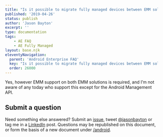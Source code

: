 ```yaml
---
title: "Is it possible to migrate fully managed devices between EMM solutions?"
published: '2019-04-26'
status: publish
author: 'Jason Bayton'
excerpt: ''
type: documentation
tags: 
    - AE FAQ
    - AE Fully Managed
layout: base.njk
eleventyNavigation:
  parent: 'Android Enterprise FAQ'
  key: "Is it possible to migrate fully managed devices between EMM solutions?"
  order: 26000
--- 
```

Yes, however EMM support on both EMM solutions is required, and I’m not aware of any today who support this except for the Android Management API.

## Submit a question

Need something else answered? Submit an [issue](https://github.com/jasonbayton/11ty/issues/new?assignees=jasonbayton&labels=documentation&template=content-request.md&title=%5BContent+request%5D), tweet [@jasonbayton](https://twitter.com/jasonbayton) or tag me in a [LinkedIn](https://linkedin.com/in/jasonbayton) post. Questions may be republished on this document, or form the basis of a new document under [/android](/android).